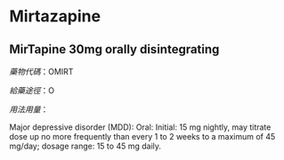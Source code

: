 # Mirtazapine

## MirTapine 30mg orally disintegrating

*藥物代碼*：OMIRT

*給藥途徑*：O

*用法用量*：

Major depressive disorder (MDD): Oral: Initial: 15 mg nightly, may titrate dose up no more frequently than every 1 to 2 weeks to a maximum of 45 mg/day; dosage range: 15 to 45 mg daily.

